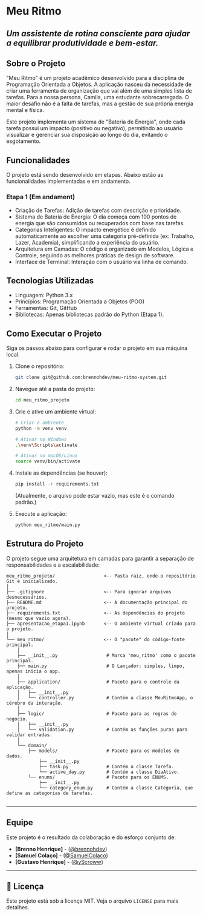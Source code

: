 # Meu Ritmo

## *Um assistente de rotina consciente para ajudar a equilibrar produtividade e bem-estar.*

## Sobre o Projeto

"Meu Ritmo" é um projeto acadêmico desenvolvido para a disciplina de Programação Orientada a Objetos. A aplicação nasceu
da necessidade de criar uma ferramenta de organização que vai além de uma simples lista de tarefas. Para a nossa
persona, Camila, uma estudante sobrecarregada. O maior desafio não é a falta de tarefas, mas a gestão de sua própria
energia mental e física.

Este projeto implementa um sistema de "Bateria de Energia", onde cada tarefa possui um impacto (positivo ou negativo),
permitindo ao usuário visualizar e gerenciar sua disposição ao longo do dia, evitando o esgotamento.

## Funcionalidades

O projeto está sendo desenvolvido em etapas. Abaixo estão as funcionalidades implementadas e em andamento.

### Etapa 1 (Em andament)

* Criação de Tarefas: Adição de tarefas com descrição e prioridade.
* Sistema de Bateria de Energia: O dia começa com 100 pontos de energia que são consumidos ou recuperados com base nas
  tarefas.
* Categorias Inteligentes: O impacto energético é definido automaticamente ao escolher uma categoria pré-definida (ex:
  Trabalho, Lazer, Academia), simplificando a experiência do usuário.
* Arquitetura em Camadas: O código é organizado em Modelos, Lógica e Controle, seguindo as melhores práticas de design
  de software.
* Interface de Terminal: Interação com o usuário via linha de comando.

## Tecnologias Utilizadas

* Linguagem: Python 3.x
* Princípios: Programação Orientada a Objetos (POO)
* Ferramentas: Git, GitHub
* Bibliotecas: Apenas bibliotecas padrão do Python (Etapa 1).

## Como Executar o Projeto

Siga os passos abaixo para configurar e rodar o projeto em sua máquina local.

1. Clone o repositório:
   ```bash
   git clone git@github.com:brennohdev/meu-ritmo-system.git
   ```

2. Navegue até a pasta do projeto:
   ```bash
   cd meu_ritmo_projeto
   ```

3. Crie e ative um ambiente virtual:
   ```bash
   # Criar o ambiente
   python -m venv venv

   # Ativar no Windows
   .\venv\Scripts\activate

   # Ativar no macOS/Linux
   source venv/bin/activate
   ```

4. Instale as dependências (se houver):
   ```bash
   pip install -r requirements.txt
   ```
   (Atualmente, o arquivo pode estar vazio, mas este é o comando padrão.)

5. Execute a aplicação:
   ```bash
   python meu_ritmo/main.py
   ```

## Estrutura do Projeto

O projeto segue uma arquitetura em camadas para garantir a separação de responsabilidades e a escalabilidade:

```
meu_ritmo_projeto/                  <-- Pasta raiz, onde o repositório Git é inicializado.
│
├── .gitignore                      <-- Para ignorar arquivos desnecessários.
├── README.md                       <-- A documentação principal do projeto.
├── requirements.txt                <-- As dependências do projeto (mesmo que vazio agora).
├── apresentacao_etapa1.ipynb       <-- O ambiente virtual criado para o projeto.
│
└── meu_ritmo/                      <-- O "pacote" do código-fonte principal.
    │
    ├── __init__.py                  # Marca 'meu_ritmo' como o pacote principal.
    ├── main.py                      # O Lançador: simples, limpo, apenas inicia o app.
    │
    ├── application/                 # Pacote para o controle da aplicação.
    │   ├── __init__.py
    │   └── controller.py            # Contém a classe MeuRitmoApp, o cérebro da interação.
    │
    ├── logic/                       # Pacote para as regras de negócio.
    │   ├── __init__.py
    │   └── validation.py            # Contém as funções puras para validar entradas.
    │
    └── domain/
        ├── models/                  # Pacote para os modelos de dados.
            ├── __init__.py
            ├── task.py              # Contém a classe Tarefa.
            └── active_day.py        # Contém a classe DiaAtivo.
        └── enums/                   # Pacote para os ENUMS.
            ├── __init__.py
            └── category_enum.py     # Contém a classe Categoria, que define as categorias de tarefas.
                 
```

---

## Equipe

Este projeto é o resultado da colaboração e do esforço conjunto de:

* **[Brenno Henrique]** - ([@brennohdev](https://github.com/brennohdev))
* **[Samuel Colaço]** - ([@SamuelColaco](https://github.com/SamuelColaco))
* **[Gustavo Henrique]** - ([@yScroww](https://github.com/yScroww))

---

## 📄 Licença

Este projeto está sob a licença MIT. Veja o arquivo `LICENSE` para mais detalhes.

